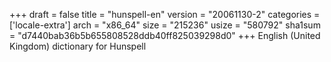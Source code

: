 +++
draft = false
title = "hunspell-en"
version = "20061130-2"
categories = ['locale-extra']
arch = "x86_64"
size = "215236"
usize = "580792"
sha1sum = "d7440bab36b5b655808528ddb40ff825039298d0"
+++
English (United Kingdom) dictionary for Hunspell